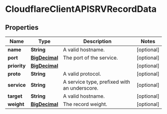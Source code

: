 # CloudflareClientAPISRVRecordData

## Properties
Name | Type | Description | Notes
------------ | ------------- | ------------- | -------------
**name** | **String** | A valid hostname. |  [optional]
**port** | [**BigDecimal**](BigDecimal.md) | The port of the service. |  [optional]
**priority** | [**BigDecimal**](BigDecimal.md) |  |  [optional]
**proto** | **String** | A valid protocol. |  [optional]
**service** | **String** | A service type, prefixed with an underscore. |  [optional]
**target** | **String** | A valid hostname. |  [optional]
**weight** | [**BigDecimal**](BigDecimal.md) | The record weight. |  [optional]
